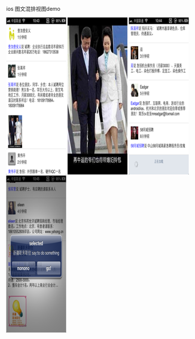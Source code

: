 
ios 图文混排视图demo

<img src="/Resouces/IMG_0559.PNG" width='160px' height='420px' ></img>
<img src="/Resouces/IMG_0560.PNG" width='160px' height='420px' ></img>
<img src="/Resouces/IMG_0561.PNG" width='160px' height='420px' ></img>
<img src="/Resouces/IMG_0562.PNG" width='160px' height='420px' ></img>
